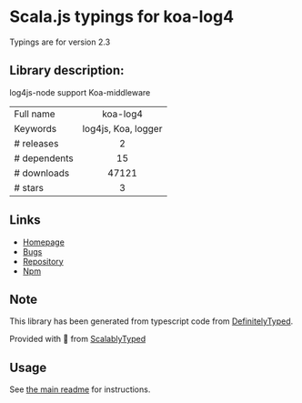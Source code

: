 
# Scala.js typings for koa-log4

Typings are for version 2.3

## Library description:
log4js-node support Koa-middleware

|                    |                 |
| ------------------ | :-------------: |
| Full name          | koa-log4 |
| Keywords           | log4js, Koa, logger |
| # releases         | 2 |
| # dependents       | 15 |
| # downloads        | 47121 |
| # stars            | 3 |

## Links
- [Homepage](https://github.com/dominhhai/koa-log4js#readme)
- [Bugs](https://github.com/dominhhai/koa-log4js/issues)
- [Repository](https://github.com/dominhhai/koa-log4js)
- [Npm](https://www.npmjs.com/package/koa-log4)
    


## Note
This library has been generated from typescript code from [DefinitelyTyped](https://definitelytyped.org).

Provided with :purple_heart: from [ScalablyTyped](https://github.com/oyvindberg/ScalablyTyped)

## Usage
See [the main readme](../../readme.md) for instructions.


